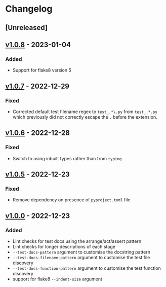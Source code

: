 # Changelog

## [Unreleased]

## [v1.0.8] - 2023-01-04

### Added

- Support for flake8 version 5

## [v1.0.7] - 2022-12-29

### Fixed

- Corrected default test filename regex to `test_.*\.py` from `test_.*.py`
  which previously did not correctly escape the `.` before the extension.

## [v1.0.6] - 2022-12-28

### Fixed

- Switch to using inbuilt types rather than from `typing`

## [v1.0.5] - 2022-12-23

### Fixed

- Remove dependency on presence of `pyproject.toml` file

## [v1.0.0] - 2022-12-23

### Added

- Lint checks for test docs using the arrange/act/assert pattern
- Lint checks for longer descriptions of each stage
- `--test-docs-pattern` argument to customise the docstring pattern
- `--test-docs-filename-pattern` argument to customise the test file discovery
- `--test-docs-function-pattern` argument to customise the test function
  discovery
- support for flake8 `--indent-size` argument

[//]: # "Release links"
[v1.0.0]: https://github.com/jdkandersson/flake8-test-docs/releases/v1.0.0
[v1.0.5]: https://github.com/jdkandersson/flake8-test-docs/releases/v1.0.5
[v1.0.6]: https://github.com/jdkandersson/flake8-test-docs/releases/v1.0.6
[v1.0.7]: https://github.com/jdkandersson/flake8-test-docs/releases/v1.0.7
[v1.0.8]: https://github.com/jdkandersson/flake8-test-docs/releases/v1.0.8
